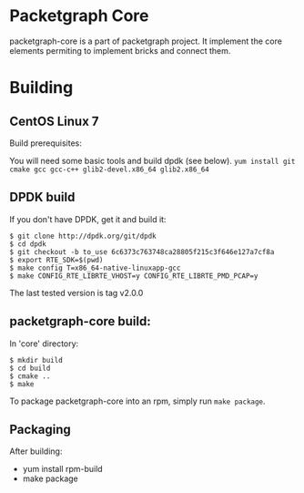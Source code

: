 # Packetgraph Core

packetgraph-core is a part of packetgraph project. It implement the core
elements permiting to implement bricks and connect them.

# Building

## CentOS Linux 7

Build prerequisites:

You will need some basic tools and build dpdk (see below).
```yum install git cmake gcc gcc-c++ glib2-devel.x86_64 glib2.x86_64```

## DPDK build

If you don't have DPDK, get it and build it:

```
$ git clone http://dpdk.org/git/dpdk
$ cd dpdk
$ git checkout -b to_use 6c6373c763748ca28805f215c3f646e127a7cf8a
$ export RTE_SDK=$(pwd)
$ make config T=x86_64-native-linuxapp-gcc
$ make CONFIG_RTE_LIBRTE_VHOST=y CONFIG_RTE_LIBRTE_PMD_PCAP=y
```

The last tested version is tag v2.0.0

## packetgraph-core build:

In 'core' directory:
```
$ mkdir build
$ cd build
$ cmake ..
$ make
```

To package packetgraph-core into an rpm, simply run ```make package```.

## Packaging

After building:

- yum install rpm-build
- make package

